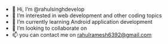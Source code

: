 - 👋 Hi, I’m @rahulsinghdevelop
- 👀 I’m interested in web development and other coding topics
- 🌱 I’m currently learning Android application development 
- 💞️ I’m looking to collaborate on 
- 📫 you can contact me on rahulramesh6392@gmail.com

<!---
rahulsinghdevelop/rahulsinghdevelop is a ✨ special ✨ repository because its `README.md` (this file) appears on your GitHub profile.
You can click the Preview link to take a look at your changes.
--->
